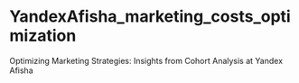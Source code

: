 # YandexAfisha_marketing_costs_optimization
Optimizing Marketing Strategies: Insights from Cohort Analysis at Yandex Afisha
